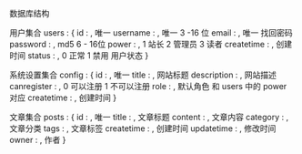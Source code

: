 数据库结构

用户集合
users : {
	id         :  , 唯一
	username   :  , 唯一  3 -16 位
	email      :  , 唯一  找回密码
	password   :  ,       md5 6 - 16位
	power      :  ,       1 站长 2 管理员 3 读者
	createtime :  ,       创建时间
	status     :  ,       0 正常 1 禁用 用户状态
} 

系统设置集合
config : {
	id          :  , 唯一 
	title       :  ,      网站标题
	description :  ,      网站描述
	canregister :  ,      0 可以注册 1 不可以注册
	role        :  ,      默认角色 和 users 中的 power 对应
	createtime  :  ,      创建时间
}

文章集合
posts : {
	id         :  , 唯一
	title      :  ,       文章标题
	content    :  ,       文章内容
	category   :  ,       文章分类
	tags       :  ,       文章标签
	createtime :  ,       创建时间
	updatetime :  ,       修改时间
	owner      :  ,       作者
}